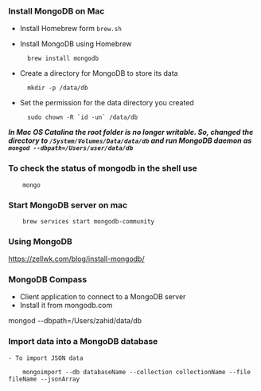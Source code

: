 ### Install MongoDB on Mac

- Install Homebrew form `brew.sh`
- Install MongoDB using Homebrew

        brew install mongodb

- Create a directory for MongoDB to store its data

        mkdir -p /data/db

- Set the permission for the data directory you created

        sudo chown -R `id -un` /data/db

**_In Mac OS Catalina the root folder is no longer writable. So, changed the directory to `/System/Volumes/Data/data/db` and run MongoDB daemon as `mongod --dbpath=/Users/user/data/db`_**

### To check the status of mongodb in the shell use

        mongo

### Start MongoDB server on mac

        brew services start mongodb-community

### Using MongoDB

https://zellwk.com/blog/install-mongodb/

### MongoDB Compass

- Client application to connect to a MongoDB server
- Install it from mongodb.com

mongod --dbpath=/Users/zahid/data/db

### Import data into a MongoDB database

    - To import JSON data

        mongoimport --db databaseName --collection collectionName --file fileName --jsonArray
